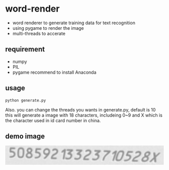 # word-render
- word renderer to generate training data for text recognition
- using pygame to render the image
- multi-threads to accerate

## requirement
- numpy
- PIL
- pygame
recommend to install Anaconda

## usage
```shell
python generate.py
```
Also. you can change the threads you wants in generate.py, default is 10 
this will generate a image with 18 characters, includeing 0~9 and X 
which is the character used in id card number in china. 

## demo image
![img](/gen/000/000_50859213323710528X.jpg)



